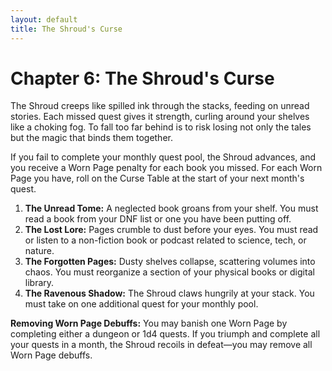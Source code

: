 ```yaml
---
layout: default
title: The Shroud's Curse
---
```


# Chapter 6: The Shroud's Curse
The Shroud creeps like spilled ink through the stacks, feeding on unread stories. Each missed quest gives it strength, curling around your shelves like a choking fog. To fall too far behind is to risk losing not only the tales but the magic that binds them together.

If you fail to complete your monthly quest pool, the Shroud advances, and you receive a Worn Page penalty for each book you missed. For each Worn Page you have, roll on the Curse Table at the start of your next month's quest.

1.  **The Unread Tome:** A neglected book groans from your shelf. You must read a book from your DNF list or one you have been putting off.
2.  **The Lost Lore:** Pages crumble to dust before your eyes. You must read or listen to a non-fiction book or podcast related to science, tech, or nature.
3.  **The Forgotten Pages:** Dusty shelves collapse, scattering volumes into chaos. You must reorganize a section of your physical books or digital library.
4.  **The Ravenous Shadow:** The Shroud claws hungrily at your stack. You must take on one additional quest for your monthly pool.

**Removing Worn Page Debuffs:** You may banish one Worn Page by completing either a dungeon or 1d4 quests. If you triumph and complete all your quests in a month, the Shroud recoils in defeat—you may remove all Worn Page debuffs.